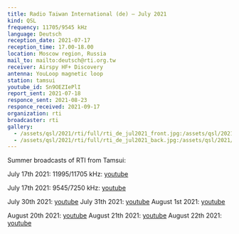 ```yaml
---
title: Radio Taiwan International (de) — July 2021
kind: QSL
frequency: 11705/9545 kHz
language: Deutsch
reception_date: 2021-07-17
reception_time: 17.00-18.00
location: Moscow region, Russia
mail_to: mailto:deutsch@rti.org.tw
receiver: Airspy HF+ Discovery
antenna: YouLoop magnetic loop
station: tamsui
youtube_id: Sn9OEZIePlI
report_sent: 2021-07-18
responce_sent: 2021-08-23
responce_received: 2021-09-17
organization: rti
broadcaster: rti
gallery:
  - /assets/qsl/2021/rti/full/rti_de_jul2021_front.jpg:/assets/qsl/2021/rti/small/rti_de_jul2021_front.jpg
  - /assets/qsl/2021/rti/full/rti_de_jul2021_back.jpg:/assets/qsl/2021/rti/small/rti_de_jul2021_back.jpg
---
```


Summer broadcasts of RTI from Tamsui:

July 17th 2021: 11995/11705 kHz: <a href="https://youtu.be/Sn9OEZIePlI">youtube</a>

July 17th 2021: 9545/7250 kHz: <a href="https://youtu.be/YSBPArrkDX0">youtube</a>

July 30th 2021: <a href="https://youtu.be/3Ly9oam2S7k">youtube</a>
July 31th 2021: <a href="https://youtu.be/Bl2zkqS0XvY">youtube</a>
August 1st 2021: <a href="https://youtu.be/H08xejteMYg">youtube</a>

August 20th 2021: <a href="https://youtu.be/E9F8zFBTTMQ">youtube</a>
August 21th 2021: <a href="https://youtu.be/e3Y_aAg3bdc">youtube</a>
August 22th 2021: <a href="https://youtu.be/YjvLA-4MRqw">youtube</a>
